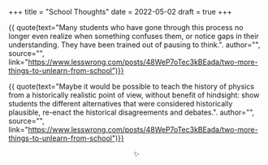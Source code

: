 +++
title = "School Thoughts"
date = 2022-05-02
draft = true
+++

{{ quote(text="Many students who have gone through this process no longer even realize when something confuses them, or notice gaps in their understanding. They have been trained out of pausing to think.".
author="",
source="",
link="https://www.lesswrong.com/posts/48WeP7oTec3kBEada/two-more-things-to-unlearn-from-school")}}

{{ quote(text="Maybe it would be possible to teach the history of physics from a historically realistic point of view, without benefit of hindsight: show students the different alternatives that were considered historically plausible, re-enact the historical disagreements and debates.".
author="",
source="",
link="https://www.lesswrong.com/posts/48WeP7oTec3kBEada/two-more-things-to-unlearn-from-school")}}

<center>✨</center>
